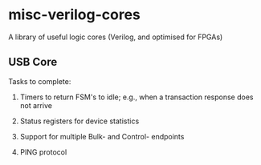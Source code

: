 # misc-verilog-cores

A library of useful logic cores (Verilog, and optimised for FPGAs)

## USB Core

Tasks to complete:

1. Timers to return FSM's to idle; e.g., when a transaction response does not arrive

2. Status registers for device statistics

3. Support for multiple Bulk- and Control- endpoints

4. PING protocol
